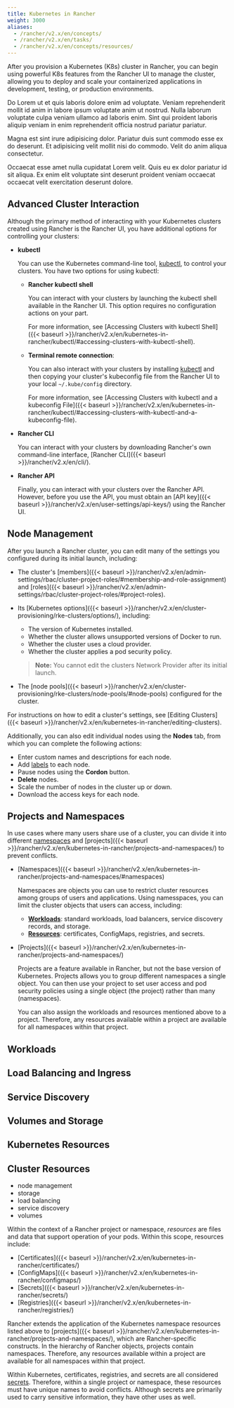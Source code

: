 ```yaml
---
title: Kubernetes in Rancher
weight: 3000
aliases:
  - /rancher/v2.x/en/concepts/
  - /rancher/v2.x/en/tasks/
  - /rancher/v2.x/en/concepts/resources/
---
```


After you provision a Kubernetes (K8s) cluster in Rancher, you can begin using powerful K8s features from the Rancher UI to manage the cluster, allowing you to deploy and scale your containerized applications in development, testing, or production environments.

Do Lorem ut et quis laboris dolore enim ad voluptate. Veniam reprehenderit mollit id anim in labore ipsum voluptate anim ut nostrud. Nulla laborum voluptate culpa veniam ullamco ad laboris enim. Sint qui proident laboris aliquip veniam in enim reprehenderit officia nostrud pariatur pariatur.

Magna est sint irure adipisicing dolor. Pariatur duis sunt commodo esse ex do deserunt. Et adipisicing velit mollit nisi do commodo. Velit do anim aliqua consectetur.

Occaecat esse amet nulla cupidatat Lorem velit. Quis eu ex dolor pariatur id sit aliqua. Ex enim elit voluptate sint deserunt proident veniam occaecat occaecat velit exercitation deserunt dolore.

## Advanced Cluster Interaction

Although the primary method of interacting with your Kubernetes clusters created using Rancher is the Rancher UI, you have additional options for controlling your clusters:

- **kubectl**

    You can use the Kubernetes command-line tool, [kubectl](https://kubernetes.io/docs/reference/kubectl/overview/), to control your clusters. You have two options for using kubectl:

    - **Rancher kubectl shell**
    
        You can interact with your clusters by launching the kubectl shell available in the Rancher UI. This option requires no configuration actions on your part. 
        
        For more information, see [Accessing Clusters with kubectl Shell]({{< baseurl >}}/rancher/v2.x/en/kubernetes-in-rancher/kubectl/#accessing-clusters-with-kubectl-shell).
    
    - **Terminal remote connection**:
    
        You can also interact with your clusters by installing [kubectl](https://kubernetes.io/docs/tasks/tools/install-kubectl/) and then copying your cluster's kubeconfig file from the Rancher UI to your local `~/.kube/config` directory.
        
        For more information, see [Accessing Clusters with kubectl and a kubeconfig File]({{< baseurl >}}/rancher/v2.x/en/kubernetes-in-rancher/kubectl/#accessing-clusters-with-kubectl-and-a-kubeconfig-file).

- **Rancher CLI**

    You can interact with your clusters by downloading Rancher's own command-line interface, [Rancher CLI]({{< baseurl >}}/rancher/v2.x/en/cli/).

- **Rancher API**

    Finally, you can interact with your clusters over the Rancher API. However, before you use the API, you must obtain an [API key]({{< baseurl >}}/rancher/v2.x/en/user-settings/api-keys/) using the Rancher UI.

## Node Management

After you launch a Rancher cluster, you can edit many of the settings you configured during its initial launch, including:

- The cluster's [members]({{< baseurl >}}/rancher/v2.x/en/admin-settings/rbac/cluster-project-roles/#membership-and-role-assignment) and [roles]({{< baseurl >}}/rancher/v2.x/en/admin-settings/rbac/cluster-project-roles/#project-roles).
- Its [Kubernetes options]({{< baseurl >}}/rancher/v2.x/en/cluster-provisioning/rke-clusters/options/), including:

    - The version of Kubernetes installed.
    - Whether the cluster allows unsupported versions of Docker to run.
    - Whether the cluster uses a cloud provider.
    - Whether the cluster applies a pod security policy.

    >**Note:** You cannot edit the clusters Network Provider after its initial launch.

- The [node pools]({{< baseurl >}}/rancher/v2.x/en/cluster-provisioning/rke-clusters/node-pools/#node-pools) configured for the cluster.

For instructions on how to edit a cluster's settings, see [Editing Clusters]({{< baseurl >}}/rancher/v2.x/en/kubernetes-in-rancher/editing-clusters).

Additionally, you can also edit individual nodes using the **Nodes** tab, from which you can complete the following actions:

- Enter custom names and descriptions for each node.
- Add [labels](https://kubernetes.io/docs/concepts/overview/working-with-objects/labels/) to each node.
- Pause nodes using the **Cordon** button.
- **Delete** nodes.
- Scale the number of nodes in the cluster up or down.
- Download the access keys for each node.

## Projects and Namespaces

In use cases where many users share use of a cluster, you can divide it into different [namespaces](https://kubernetes.io/docs/concepts/overview/working-with-objects/namespaces/) and [projects]({{< baseurl >}}/rancher/v2.x/en/kubernetes-in-rancher/projects-and-namespaces/) to prevent conflicts.

- [Namespaces]({{< baseurl >}}/rancher/v2.x/en/kubernetes-in-rancher/projects-and-namespaces/#namespaces)

    Namespaces are objects you can use to restrict cluster resources among groups of users and applications. Using namesspaces, you can limit the cluster objects that users can access, including:

    - **[Workloads](#workloads)**: standard workloads, load balancers, service discovery records, and storage.
    - **[Resources](#kubernetes-resources)**: certificates, ConfigMaps, registries, and secrets.

- [Projects]({{< baseurl >}}/rancher/v2.x/en/kubernetes-in-rancher/projects-and-namespaces/)

    Projects are a feature available in Rancher, but not the base version of Kubernetes. Projects allows you to group different namespaces a single object. You can then use your project to set user access and pod security policies using a single object (the project) rather than many (namespaces).

    You can also assign the workloads and resources mentioned above to a project. Therefore, any resources available within a project are available for all namespaces within that project.

## Workloads

## Load Balancing and Ingress

## Service Discovery

## Volumes and Storage

## Kubernetes Resources

## Cluster Resources

  - node management
  - storage
  - load balancing
  - service discovery
  - volumes




Within the context of a Rancher project or namespace, _resources_ are files and data that support operation of your pods. Within this scope, resources include:

- [Certificates]({{< baseurl >}}/rancher/v2.x/en/kubernetes-in-rancher/certificates/)
- [ConfigMaps]({{< baseurl >}}/rancher/v2.x/en/kubernetes-in-rancher/configmaps/)
- [Secrets]({{< baseurl >}}/rancher/v2.x/en/kubernetes-in-rancher/secrets/)
- [Registries]({{< baseurl >}}/rancher/v2.x/en/kubernetes-in-rancher/registries/)

Rancher extends the application of the Kubernetes namespace resources listed above to [projects]({{< baseurl >}}/rancher/v2.x/en/kubernetes-in-rancher/projects-and-namespaces/), which are Rancher-specific constructs. In the hierarchy of Rancher objects, projects contain namespaces. Therefore, any resources available within a project are available for all namespaces within that project.

Within Kubernetes, certificates, registries, and secrets are all considered [secrets](https://kubernetes.io/docs/concepts/configuration/secret/). Therefore, within a single project or namespace, these resources must have unique names to avoid conflicts. Although secrets are primarily used to carry sensitive information, they have other uses as well.
